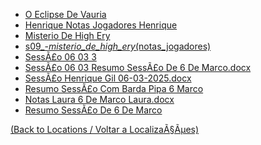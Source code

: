 ﻿

- [O Eclipse De Vauria](s09_-_o_eclipse_de_vauria.md)
- [Henrique Notas Jogadores Henrique](s09_-_henrique_notas_jogadores_henrique.md)
- [Misterio De High Ery](s09_-_misterio_de_high_ery.md)
- [s09_-_misterio_de_high_ery_(notas_jogadores)](s09_-_misterio_de_high_ery_(notas_jogadores).md)
- [SessÃ£o 06 03 3](s09_-_sessao_06_03_3.md)
- [SessÃ£o 06 03 Resumo SessÃ£o De 6 De Marco.docx](sessao_06_03_resumo_sessao_de_6_de_marco.docx.md)
- [SessÃ£o Henrique Gil 06-03-2025.docx](s09_-_sessao_henrique_gil_06-03-2025.docx.md)
- [Resumo SessÃ£o Com Barda Pipa 6 Marco](s09_-_resumo_sessao_com_barda_pipa_6_marco.md)
- [Notas Laura 6 De Marco Laura.docx](s09_-_notas_laura_6_de_marco_laura.docx.md)
- [Resumo SessÃ£o De 6 De Marco](s09_-_resumo_sessao_de_6_de_marco.md)
	
[(Back to Locations / Voltar a LocalizaÃ§Ãµes)](localizacoes.md)
























